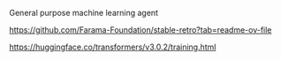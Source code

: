 
General purpose machine learning agent

https://github.com/Farama-Foundation/stable-retro?tab=readme-ov-file

https://huggingface.co/transformers/v3.0.2/training.html

